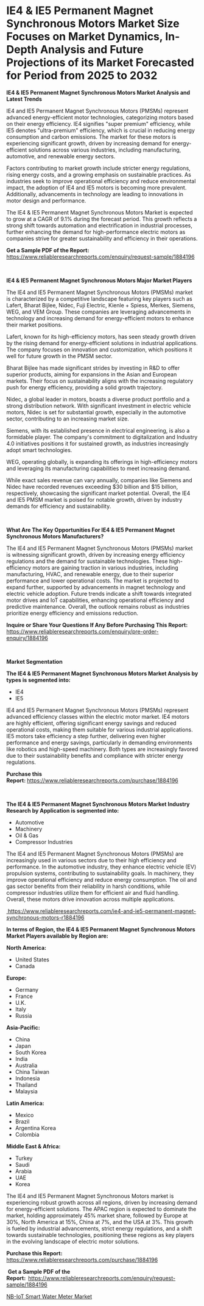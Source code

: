 <p><h1>IE4 & IE5 Permanent Magnet Synchronous Motors Market Size Focuses on Market Dynamics, In-Depth Analysis and Future Projections of its Market Forecasted for Period from 2025 to 2032</h1></p><p><strong>IE4 & IE5 Permanent Magnet Synchronous Motors Market Analysis and Latest Trends</strong></p>
<p><p>IE4 and IE5 Permanent Magnet Synchronous Motors (PMSMs) represent advanced energy-efficient motor technologies, categorizing motors based on their energy efficiency. IE4 signifies "super premium" efficiency, while IE5 denotes "ultra-premium" efficiency, which is crucial in reducing energy consumption and carbon emissions. The market for these motors is experiencing significant growth, driven by increasing demand for energy-efficient solutions across various industries, including manufacturing, automotive, and renewable energy sectors.</p><p>Factors contributing to market growth include stricter energy regulations, rising energy costs, and a growing emphasis on sustainable practices. As industries seek to improve operational efficiency and reduce environmental impact, the adoption of IE4 and IE5 motors is becoming more prevalent. Additionally, advancements in technology are leading to innovations in motor design and performance. </p><p>The IE4 & IE5 Permanent Magnet Synchronous Motors Market is expected to grow at a CAGR of 9.1% during the forecast period. This growth reflects a strong shift towards automation and electrification in industrial processes, further enhancing the demand for high-performance electric motors as companies strive for greater sustainability and efficiency in their operations.</p></p>
<p><strong>Get a Sample PDF of the Report:&nbsp;</strong> <a href="https://www.reliableresearchreports.com/enquiry/request-sample/1884196?utm_campaign=2853&utm_medium=2&utm_source=Github&utm_content=ia&utm_term=01032025&utm_id=ie4-ie5-permanent-magnet-synchronous-motors">https://www.reliableresearchreports.com/enquiry/request-sample/1884196</a></p>
<p>&nbsp;</p>
<p><strong>IE4 & IE5 Permanent Magnet Synchronous Motors Major Market Players</strong></p>
<p><p>The IE4 and IE5 Permanent Magnet Synchronous Motors (PMSMs) market is characterized by a competitive landscape featuring key players such as Lafert, Bharat Bijlee, Nidec, Fuji Electric, Kienle + Spiess, Merkes, Siemens, WEG, and VEM Group. These companies are leveraging advancements in technology and increasing demand for energy-efficient motors to enhance their market positions.</p><p>Lafert, known for its high-efficiency motors, has seen steady growth driven by the rising demand for energy-efficient solutions in industrial applications. The company focuses on innovation and customization, which positions it well for future growth in the PMSM sector.</p><p>Bharat Bijlee has made significant strides by investing in R&D to offer superior products, aiming for expansions in the Asian and European markets. Their focus on sustainability aligns with the increasing regulatory push for energy efficiency, providing a solid growth trajectory.</p><p>Nidec, a global leader in motors, boasts a diverse product portfolio and a strong distribution network. With significant investment in electric vehicle motors, Nidec is set for substantial growth, especially in the automotive sector, contributing to an increasing market size.</p><p>Siemens, with its established presence in electrical engineering, is also a formidable player. The company's commitment to digitalization and Industry 4.0 initiatives positions it for sustained growth, as industries increasingly adopt smart technologies.</p><p>WEG, operating globally, is expanding its offerings in high-efficiency motors and leveraging its manufacturing capabilities to meet increasing demand.</p><p>While exact sales revenue can vary annually, companies like Siemens and Nidec have recorded revenues exceeding $30 billion and $15 billion, respectively, showcasing the significant market potential. Overall, the IE4 and IE5 PMSM market is poised for notable growth, driven by industry demands for efficiency and sustainability.</p></p>
<p>&nbsp;</p>
<p><strong>What Are The Key Opportunities For IE4 & IE5 Permanent Magnet Synchronous Motors Manufacturers?</strong></p>
<p><p>The IE4 and IE5 Permanent Magnet Synchronous Motors (PMSMs) market is witnessing significant growth, driven by increasing energy efficiency regulations and the demand for sustainable technologies. These high-efficiency motors are gaining traction in various industries, including manufacturing, HVAC, and renewable energy, due to their superior performance and lower operational costs. The market is projected to expand further, supported by advancements in magnet technology and electric vehicle adoption. Future trends indicate a shift towards integrated motor drives and IoT capabilities, enhancing operational efficiency and predictive maintenance. Overall, the outlook remains robust as industries prioritize energy efficiency and emissions reduction.</p></p>
<p><strong>Inquire or Share Your Questions If Any Before Purchasing This Report:</strong> <a href="https://www.reliableresearchreports.com/enquiry/pre-order-enquiry/1884196?utm_campaign=2853&utm_medium=2&utm_source=Github&utm_content=ia&utm_term=01032025&utm_id=ie4-ie5-permanent-magnet-synchronous-motors">https://www.reliableresearchreports.com/enquiry/pre-order-enquiry/1884196</a></p>
<p>&nbsp;</p>
<p><strong>Market Segmentation</strong></p>
<p><strong>The IE4 & IE5 Permanent Magnet Synchronous Motors Market Analysis by types is segmented into:</strong></p>
<p><ul><li>IE4</li><li>IE5</li></ul></p>
<p><p>IE4 and IE5 Permanent Magnet Synchronous Motors (PMSMs) represent advanced efficiency classes within the electric motor market. IE4 motors are highly efficient, offering significant energy savings and reduced operational costs, making them suitable for various industrial applications. IE5 motors take efficiency a step further, delivering even higher performance and energy savings, particularly in demanding environments like robotics and high-speed machinery. Both types are increasingly favored due to their sustainability benefits and compliance with stricter energy regulations.</p></p>
<p><strong>Purchase this Report:&nbsp;</strong><a href="https://www.reliableresearchreports.com/purchase/1884196?utm_campaign=2853&utm_medium=2&utm_source=Github&utm_content=ia&utm_term=01032025&utm_id=ie4-ie5-permanent-magnet-synchronous-motors">https://www.reliableresearchreports.com/purchase/1884196</a></p>
<p>&nbsp;</p>
<p><strong>The IE4 & IE5 Permanent Magnet Synchronous Motors Market Industry Research by Application is segmented into:</strong></p>
<p><ul><li>Automotive</li><li>Machinery</li><li>Oil & Gas</li><li>Compressor Industries</li></ul></p>
<p><p>The IE4 and IE5 Permanent Magnet Synchronous Motors (PMSMs) are increasingly used in various sectors due to their high efficiency and performance. In the automotive industry, they enhance electric vehicle (EV) propulsion systems, contributing to sustainability goals. In machinery, they improve operational efficiency and reduce energy consumption. The oil and gas sector benefits from their reliability in harsh conditions, while compressor industries utilize them for efficient air and fluid handling. Overall, these motors drive innovation across multiple applications.</p></p>
<p><a href="https://www.reliableresearchreports.com/ie4-and-ie5-permanent-magnet-synchronous-motors-r1884196?utm_campaign=2853&utm_medium=2&utm_source=Github&utm_content=ia&utm_term=01032025&utm_id=ie4-ie5-permanent-magnet-synchronous-motors">&nbsp;https://www.reliableresearchreports.com/ie4-and-ie5-permanent-magnet-synchronous-motors-r1884196</a></p>
<p><strong>In terms of Region, the IE4 & IE5 Permanent Magnet Synchronous Motors Market Players available by Region are:</strong></p>
<p>
    <p> <strong> North America: </strong>
        <ul>
            <li>United States</li>
            <li>Canada</li>
        </ul>
        </p> 
    <p> <strong> Europe: </strong>
        <ul>
            <li>Germany</li>
            <li>France</li>
            <li>U.K.</li>
            <li>Italy</li>
            <li>Russia</li>
        </ul>
        </p> 
    <p> <strong> Asia-Pacific: </strong>
        <ul>
            <li>China</li>
            <li>Japan</li>
            <li>South Korea</li>
            <li>India</li>
            <li>Australia</li>
            <li>China Taiwan</li>
            <li>Indonesia</li>
            <li>Thailand</li>
            <li>Malaysia</li>
        </ul>
        </p> 
    <p> <strong> Latin America: </strong>
        <ul>
            <li>Mexico</li>
            <li>Brazil</li>
            <li>Argentina Korea</li>
            <li>Colombia</li>
        </ul>
        </p> 
    <p> <strong> Middle East & Africa: </strong>
        <ul>
            <li>Turkey</li>
            <li>Saudi</li>
            <li>Arabia</li>
            <li>UAE</li>
            <li>Korea</li>
        </ul>
    </p>
    </p>
<p><p>The IE4 and IE5 Permanent Magnet Synchronous Motors market is experiencing robust growth across all regions, driven by increasing demand for energy-efficient solutions. The APAC region is expected to dominate the market, holding approximately 45% market share, followed by Europe at 30%, North America at 15%, China at 7%, and the USA at 3%. This growth is fueled by industrial advancements, strict energy regulations, and a shift towards sustainable technologies, positioning these regions as key players in the evolving landscape of electric motor solutions.</p></p>
<p><strong>Purchase this Report: </strong><a href="https://www.reliableresearchreports.com/purchase/1884196?utm_campaign=2853&utm_medium=2&utm_source=Github&utm_content=ia&utm_term=01032025&utm_id=ie4-ie5-permanent-magnet-synchronous-motors">https://www.reliableresearchreports.com/purchase/1884196</a></p>
<p>&nbsp;<strong>Get a Sample PDF of the Report:&nbsp;&nbsp;</strong><a href="https://www.reliableresearchreports.com/enquiry/request-sample/1884196?utm_campaign=2853&utm_medium=2&utm_source=Github&utm_content=ia&utm_term=01032025&utm_id=ie4-ie5-permanent-magnet-synchronous-motors">https://www.reliableresearchreports.com/enquiry/request-sample/1884196</a></p>
<p><strong></strong></p>
<p><p><a href="https://github.com/ternainglin/Market-Research-Report-List-1/blob/main/nb-iot-smart-water-meter-market.md?utm_campaign=2853&utm_medium=2&utm_source=Github&utm_content=ia&utm_term=01032025&utm_id=ie4-ie5-permanent-magnet-synchronous-motors">NB-IoT Smart Water Meter Market</a></p></p>